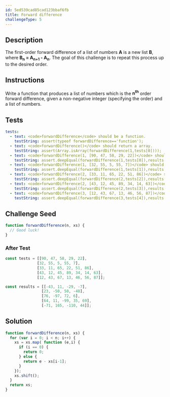 ```yaml
---
id: 5ed539cad85cad123bbaf6fb
title: Forward difference
challengeType: 5
---
```


## Description
<section id='description'>
The first-order forward difference of a list of numbers <strong>A</strong> is a new list  <strong>B</strong>, where <strong>B<sub>n</sub> = A<sub>n+1</sub> - A<sub>n</sub></strong>.
The goal of this challenge is to repeat this process up to the desired order.
</section>

## Instructions
<section id='instructions'>
Write a function that produces a list of numbers which is the  <strong>n<sup>th</sup></strong> order forward difference, given a non-negative integer (specifying the order) and a list of numbers.
</section>

## Tests
<section id='tests'>

```yml
tests:
  - text: <code>forwardDifference</code> should be a function.
    testString: assert(typeof forwardDifference=='function');
  - text: <code>forwardDifference()</code> should return a array.
    testString: assert(Array.isArray(forwardDifference(1,tests[0])));
  - text: <code>forwardDifference(1, [90, 47, 58, 29, 22])</code> should return <code>[-43, 11, -29, -7]</code>.
    testString: assert.deepEqual(forwardDifference(1,tests[0]),results[0]);
  - text: <code>forwardDifference(1, [32, 55, 5, 55, 7])</code> should return <code>[23, -50, 50, -48]</code>.
    testString: assert.deepEqual(forwardDifference(1,tests[1]),results[1]);
  - text: <code>forwardDifference(2, [33, 11, 65, 22, 51, 86])</code> should return <code>[76, -97, 72, 6]</code>.
    testString: assert.deepEqual(forwardDifference(2,tests[2]),results[2]);
  - text: <code>forwardDifference(2, [43, 12, 45, 89, 34, 14, 63])</code> should return <code>[64, 11, -99, 35, 69]</code>.
    testString: assert.deepEqual(forwardDifference(2,tests[3]),results[3]);
  - text: <code>forwardDifference(3, [12, 43, 67, 13, 46, 56, 87])</code> should return <code>[-71, 165, -110, 44]</code>.
    testString: assert.deepEqual(forwardDifference(3,tests[4]),results[4]);

```

</section>

## Challenge Seed
<section id='challengeSeed'>

<div id='js-seed'>

```js
function forwardDifference(n, xs) {
  // Good luck!
}

```

</div>

### After Test

<div id='js-teardown'>

```js
const tests = [[90, 47, 58, 29, 22],
              [32, 55, 5, 55, 7],
              [33, 11, 65, 22, 51, 86],
              [43, 12, 45, 89, 34, 14, 63],
              [12, 43, 67, 13, 46, 56, 87]];

const results = [[-43, 11, -29, -7],
                [23, -50, 50, -48],
                [76, -97, 72, 6],
                [64, 11, -99, 35, 69],
                [-71, 165, -110, 44]];

```

</div>

</section>

## Solution
<section id='solution'>


```js
function forwardDifference(n, xs) {
  for (var i = 0; i < n; i++) {
    xs = xs.map( function (e,i) {
      if (i == 0) {
        return 0;
      } else {
        return e - xs[i-1];
      }
    });
    xs.shift();
  }
  return xs;
}

```

</section>
